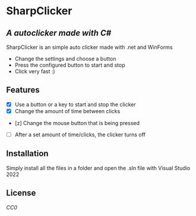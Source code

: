 # SharpClicker
## _A autoclicker made with C#_

SharpClicker is an simple auto clicker made with .net and WinForms

- Change the settings and choose a button
- Press the configured button to start and stop
- Click very fast :)

## Features

- [X] Use a button or a key to start and stop the clicker
- [X] Change the amount of time between clicks
- [z] Change the mouse button that is being pressed
- [ ] After a set amount of time/clicks, the clicker turns off

## Installation

Simply install all the files in a folder and open the .sln file with Visual Studio 2022

## License
*CC0*
